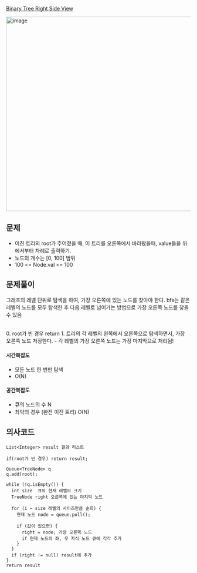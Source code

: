 [Binary Tree Right Side View](https://docs.google.com/document/d/1FhTnuYbfNrcSrUERehq6Kpq6RkMCglE3mT9Zuvq9eNA/edit?tab=t.0)



<img width="528" alt="image" src="https://github.com/user-attachments/assets/2abf6b2a-63bf-4450-b02b-27483c439966">


## 문제 
- 이진 트리의 root가 주어졌을 때, 이 트리를 오른쪽에서 바라봤을때, value들을 위에서부터 차례로 출력하기.
- 노드의 개수는 [0, 100] 범위
- 100 <= Node.val <= 100


## 문제풀이
그래프의 레벨 단위로 탐색을 하여, 가장 오른쪽에 있는 노드를 찾아야 한다. 
bfs는 같은 레벨의 노드를 모두 탐색한 후 다음 레벨로 넘어가는 방법으로 가장 오른쪽 노드를 찾을 수 있음

<br>
0. root가 빈 경우 return 
1. 트리의 각 레벨의 왼쪽에서 오른쪽으로 탐색하면서, 가장 오른쪽 노드 저장한다.
- 각 레벨의 가장 오른쪽 노드는 가장 마지막으로 처리됨!

#### 시간복잡도
- 모든 노드 한 번만 탐색
- O(N)

  
#### 공간복잡도
- 큐의 노드의 수 N
- 최악의 경우 (완전 이진 트리) O(N)



## 의사코드
```
List<Integer> result 결과 리스트

if(root가 빈 경우) return result;

Queue<TreeNode> q
q.add(root);

while (!q.isEmpty()) {
  int size  큐의 현재 레벨의 크기
  TreeNode right 오른쪽에 있는 마지막 노드

  for (i ~ size 레벨의 사이즈만큼 순회) {
    현재 노드 node = queue.poll();
    
    if (값이 있으면) {
      right = node; 가장 오른쪽 노드
      if 현재 노드의 좌, 우 자식 노드 큐에 각각 추가 
    }
  }
  if (right != null) result에 추가
}
return result


